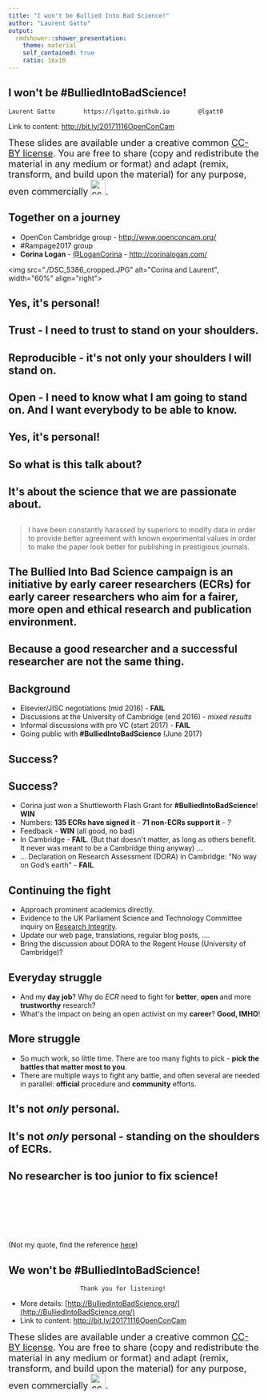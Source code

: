 ```yaml
---
title: "I won't be Bullied Into Bad Science!"
author: "Laurent Gatto"
output:
  rmdshower::shower_presentation:
    theme: material
    self_contained: true
    ratio: 16x10
---
```


## I won't be **#BulliedIntoBadScience**!

```
Laurent Gatto        https://lgatto.github.io        @lgatt0
```

Link to content: http://bit.ly/20171116OpenConCam

<font size="4">These slides are available under a creative common
[CC-BY license](http://creativecommons.org/licenses/by/4.0/). You are
free to share (copy and redistribute the material in any medium or
format) and adapt (remix, transform, and build upon the material) for
any purpose, even commercially
<img src="/home/lg390/Pictures/cc1.jpg" alt="cc1" height="30px">.</font>

## Together on a journey

- OpenCon Cambridge group - http://www.openconcam.org/
- \#Rampage2017 group
- **Corina Logan** - [\@LoganCorina](https://twitter.com/LoganCorina) - http://corinalogan.com/

<img src="./DSC_5386_cropped.JPG" alt="Corina and Laurent", width="60%" align="right">

## Yes, it's personal!

## **Trust** - I need to trust to stand on your shoulders.

## **Reproducible** - it's not only your shoulders I will stand on.

## **Open** - I need to know what I am going to stand on. And I want **everybody** to be able to know.


## Yes, it's personal!

## So what is this talk about?

## It's about the science that we are passionate about.

## 

> I have been constantly harassed by superiors to modify data in order
> to provide better agreement with known experimental values in order
> to make the paper look better for publishing in prestigious
> journals.

##  The **Bullied Into Bad Science** campaign is an initiative by early career researchers (ECRs) for early career researchers who aim for a **fairer**, more **open** and **ethical** research and publication environment.

## Because a **good** researcher and a **successful** researcher are not the same thing.


## Background

- Elsevier/JISC negotiations (mid 2016) - **FAIL**
- Discussions at the University of Cambridge (end 2016) - *mixed results*
- Informal discussions with pro VC (start 2017) - **FAIL**
- Going public with **#BulliedIntoBadScience** (June 2017)

## Success?


## Success?

- Corina just won a Shuttleworth Flash Grant for **#BulliedIntoBadScience**! **WIN**
- Numbers: **135 ECRs have signed it** - **71 non-ECRs support it** - *?*
- Feedback - **WIN** (all good, no bad)
- In Cambridge - **FAIL**. (But that doesn't matter, as long as others
  benefit. It never was meant to be a Cambridge thing anyway) ...
- ... Declaration on Research Assessment (DORA) in Cambridge: "No way
  on God’s earth" - **FAIL**

## Continuing the fight
- Approach prominent academics directly.
- Evidence to the UK Parliament Science and Technology Committee
  inquiry on [Research
  Integrity](https://www.parliament.uk/business/committees/committees-a-z/commons-select/science-and-technology-committee/inquiries/parliament-2017/research-integrity-17-19/).
- Update our web page, translations, regular blog posts, ....
- Bring the discussion about DORA to the Regent House (University of Cambridge)?


## Everyday struggle

- And my **day job**? Why do *ECR* need to fight for **better**, **open**
  and more **trustworthy** research?
- What's the impact on being an open activist on my **career**?
  **Good, IMHO**!
  
## More struggle
  
- So much work, so little time. There are too many fights to pick - **pick the battles that matter most to you**.
- There are multiple ways to fight any battle, and often several are
  needed in parallel: **official** procedure and **community** efforts.

## It's not *only* personal.

## It's not *only* personal - standing on the shoulders of ECRs.

## No researcher is too junior to fix science!

<br /> <br /> <br /> <br /> <br />


(Not my quote, find the reference [here](https://www.nature.com/news/no-researcher-is-too-junior-to-fix-science-1.21928))


## **We** won't be **#BulliedIntoBadScience**!

```
                    Thank you for listening!
```

- More details: [http://BulliedIntoBadScience.org/](http://BulliedIntoBadScience.org/)
- Link to content: http://bit.ly/20171116OpenConCam

<font size="4">These slides are available under a creative common
[CC-BY license](http://creativecommons.org/licenses/by/4.0/). You are
free to share (copy and redistribute the material in any medium or
format) and adapt (remix, transform, and build upon the material) for
any purpose, even commercially
<img src="/home/lg390/Pictures/cc1.jpg" alt="cc1" height="30px">.</font>





